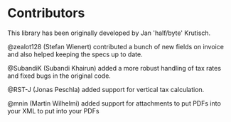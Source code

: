 # Contributors

This library has been originally developed by Jan 'half/byte' Krutisch.

@zealot128 (Stefan Wienert) contributed a bunch of new fields on invoice and also helped keeping the specs up to date.

@SubandiK (Subandi Khairun) added a more robust handling of tax rates and fixed bugs in the original code.

@RST-J (Jonas Peschla) added support for vertical tax calculation.

@mnin (Martin Wilhelmi) added support for attachments to put PDFs into your XML to put into your PDFs


